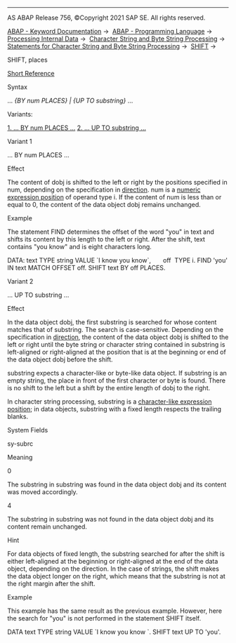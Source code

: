   

* * *

AS ABAP Release 756, ©Copyright 2021 SAP SE. All rights reserved.

[ABAP - Keyword Documentation](javascript:call_link\('abenabap.htm'\)) →  [ABAP - Programming Language](javascript:call_link\('abenabap_reference.htm'\)) →  [Processing Internal Data](javascript:call_link\('abenabap_data_working.htm'\)) →  [Character String and Byte String Processing](javascript:call_link\('abenabap_data_string.htm'\)) →  [Statements for Character String and Byte String Processing](javascript:call_link\('abenstring_processing_statements.htm'\)) →  [SHIFT](javascript:call_link\('abapshift.htm'\)) → 

SHIFT, places

[Short Reference](javascript:call_link\('abapshift_shortref.htm'\))

Syntax

... *{*BY num PLACES*}* *|* *{*UP TO substring*}* ...

Variants:

[1\. ... BY num PLACES ...](#!ABAP_VARIANT_1@1@)
[2\. ... UP TO substring ...](#!ABAP_VARIANT_2@2@)

Variant 1   

... BY num PLACES ...

Effect

The content of dobj is shifted to the left or right by the positions specified in num, depending on the specification in [direction](javascript:call_link\('abapshift_direction.htm'\)). num is a [numeric expression position](javascript:call_link\('abennumerical_expr_position_glosry.htm'\) "Glossary Entry") of operand type i. If the content of num is less than or equal to 0, the content of the data object dobj remains unchanged.

Example

The statement FIND determines the offset of the word "you" in text and shifts its content by this length to the left or right. After the shift, text contains "you know" and is eight characters long.

DATA: text TYPE string VALUE \`I know you know\`,
      off  TYPE i.
FIND 'you' IN text MATCH OFFSET off.
SHIFT text BY off PLACES.

Variant 2   

... UP TO substring ...

Effect

In the data object dobj, the first substring is searched for whose content matches that of substring. The search is case-sensitive. Depending on the specification in [direction](javascript:call_link\('abapshift_direction.htm'\)), the content of the data object dobj is shifted to the left or right until the byte string or character string contained in substring is left-aligned or right-aligned at the position that is at the beginning or end of the data object dobj before the shift.

substring expects a character-like or byte-like data object. If substring is an empty string, the place in front of the first character or byte is found. There is no shift to the left but a shift by the entire length of dobj to the right.

In character string processing, substring is a [character-like expression position](javascript:call_link\('abencharlike_expr_position_glosry.htm'\) "Glossary Entry"); in data objects, substring with a fixed length respects the trailing blanks.

System Fields

sy-subrc

Meaning

0

The substring in substring was found in the data object dobj and its content was moved accordingly.

4

The substring in substring was not found in the data object dobj and its content remain unchanged.

Hint

For data objects of fixed length, the substring searched for after the shift is either left-aligned at the beginning or right-aligned at the end of the data object, depending on the direction. In the case of strings, the shift makes the data object longer on the right, which means that the substring is not at the right margin after the shift.

Example

This example has the same result as the previous example. However, here the search for "you" is not performed in the statement SHIFT itself.

DATA text TYPE string VALUE \`I know you know \`.
SHIFT text UP TO 'you'.